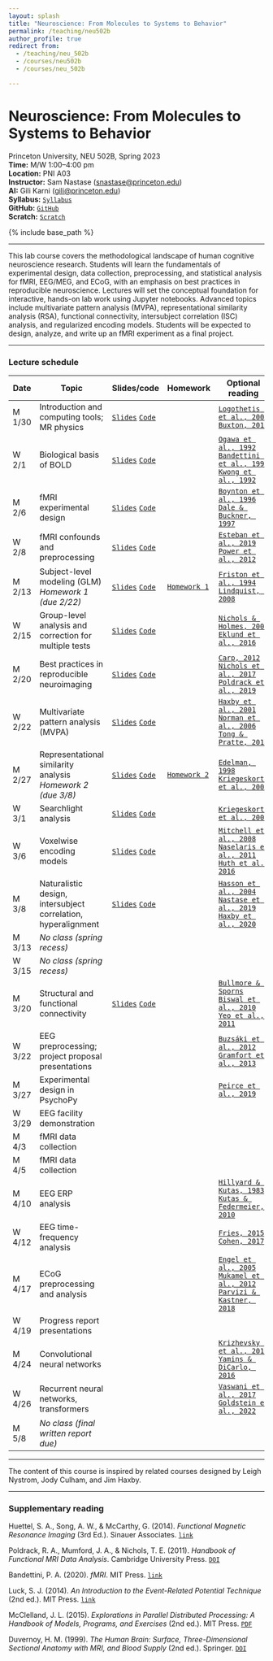 ```yaml
---
layout: splash
title: "Neuroscience: From Molecules to Systems to Behavior"
permalink: /teaching/neu502b
author_profile: true
redirect from:
  - /teaching/neu_502b
  - /courses/neu502b
  - /courses/neu_502b

---
```

# Neuroscience: From Molecules to Systems to Behavior
Princeton University, NEU 502B, Spring 2023<br>
**Time:** M/W 1:00–4:00 pm<br>
**Location:** PNI A03<br>
**Instructor:** Sam Nastase ([snastase@princeton.edu](snastase@princeton.edu))<br>
**AI:** Gili Karni ([gili@princeton.edu](gili@princeton.edu))<br>
**Syllabus:** [`Syllabus`](https://docs.google.com/document/d/1JRjKDrGgjRPv-Fzc43NnibtK02tIoXBdEJIqEYeyLN0/edit?usp=sharing)<br>
**GitHub:** [`GitHub`](https://github.com/2023-NEU502b)<br>
**Scratch:** [`Scratch`](https://docs.google.com/document/d/1M1lTMpmpQ3u8yGUHTuNSHkBbMV1smjHTDjb3NFVkLew/edit?usp=sharing)

{% include base_path %}

---

This lab course covers the methodological landscape of human cognitive neuroscience research. Students will learn the fundamentals of experimental design, data collection, preprocessing, and statistical analysis for fMRI, EEG/MEG, and ECoG, with an emphasis on best practices in reproducible neuroscience. Lectures will set the conceptual foundation for interactive, hands-on lab work using Jupyter notebooks. Advanced topics include multivariate pattern analysis (MVPA), representational similarity analysis (RSA), functional connectivity, intersubject correlation (ISC) analysis, and regularized encoding models. Students will be expected to design, analyze, and write up an fMRI experiment as a final project.

---
### Lecture schedule

| Date | Topic | Slides/code | Homework | Optional reading |
| --- | --- | --- | --- | --- |
| M 1/30 | Introduction and computing tools; MR physics | [`Slides`](https://docs.google.com/presentation/d/1-z-MqUW27vwozxMoEQ8TCV6yht_TK1Bpu-JTmsORBoA/edit?usp=sharing) [`Code`](https://github.com/2023-NEU502B/neu502b-lab/blob/master/fmri-00/fmri-00-introduction.ipynb) | | [`Logothetis et al., 2001`](https://doi.org/10.1038/35084005) [`Buxton, 2013`](https://doi.org/10.1088/0034-4885/76/9/096601) |
| W 2/1 | Biological basis of BOLD | [`Slides`](https://docs.google.com/presentation/d/16vDMc79pclwT4rrTZZYsL904xbFy9BovE_Jvr0b6mwk/edit?usp=sharing) [`Code`](https://github.com/2023-NEU502B/neu502b-lab/blob/master/fmri-01/fmri-01-visualization.ipynb) | | [`Ogawa et al., 1992`](https://doi.org/10.1073/pnas.89.13.5951) [`Bandettini et al., 1992`](https://doi.org/10.1002/mrm.1910250220) [`Kwong et al., 1992`](https://doi.org/10.1073/pnas.89.12.5675) |
| M 2/6 | fMRI experimental design | [`Slides`](https://docs.google.com/presentation/d/1ezBwjRqTgxPCW60dQ6ZmTRDKlkIOWbuI_iO-FmB5e34/edit?usp=sharing) [`Code`](https://github.com/2023-NEU502B/neu502b-lab/blob/master/fmri-02/fmri-02-design.ipynb) | | [`Boynton et al., 1996`](https://doi.org/10.1523/JNEUROSCI.16-13-04207.1996) [`Dale & Buckner, 1997`](https://doi.org/10.1002/(SICI)1097-0193(1997)5:5%3C329::AID-HBM1%3E3.0.CO;2-5) |
| W 2/8 | fMRI confounds and preprocessing | [`Slides`](https://docs.google.com/presentation/d/1UrtcxPKfP_MyUkQFCcBmRHH2H4RyRoS5FjGCgszGS2k/edit?usp=sharing) [`Code`](https://github.com/2023-NEU502B/neu502b-lab/blob/master/fmri-03/fmri-03-preprocessing.ipynb) | | [`Esteban et al., 2019`](https://doi.org/10.1038/s41592-018-0235-4) [`Power et al., 2012`](https://doi.org/10.1016/j.neuroimage.2011.10.018) |
| M 2/13 | Subject-level modeling (GLM)<br>_Homework 1 (due 2/22)_ | [`Slides`](https://docs.google.com/presentation/d/1202a-QWDFQ6LSnYsVLykpJ2O16A4LwnNoAs9nAWzTTM/edit?usp=sharing) [`Code`](https://github.com/2023-NEU502B/neu502b-lab/blob/master/fmri-04/fmri-04-glm.ipynb) | [`Homework 1`](https://github.com/2023-NEU502B/neu502b-lab/blob/master/homework/homework-1.ipynb) | [`Friston et al., 1994`](https://doi.org/10.1002/hbm.460020402) [`Lindquist, 2008`](https://doi.org/10.1214/09-STS282) |
| W 2/15 | Group-level analysis and correction for multiple tests | [`Slides`](https://docs.google.com/presentation/d/1j8FfJ9nYZdqNgPujfvPQSJd49AsZaGGv1-xgGIm8ai0/edit?usp=sharing) [`Code`](https://github.com/2023-NEU502B/neu502b-lab/blob/master/fmri-05/fmri-05-group.ipynb) | | [`Nichols & Holmes, 2002`](https://doi.org/10.1002/hbm.1058) [`Eklund et al., 2016`](https://doi.org/10.1073/pnas.1602413113) |
| M 2/20 | Best practices in reproducible neuroimaging | [`Slides`](https://docs.google.com/presentation/d/1twohz2ASBGAHiL6Gm40QCpmIqwwc-Sv3WxUccvQCv5Q/edit?usp=sharing) [`Code`](https://docs.google.com/document/d/1e2EOzLgoWBtczbPj2GmIhWViEHTuIXAyvK-1LsPb-D4/edit?usp=sharing) | | [`Carp, 2012`](https://doi.org/10.1016/j.neuroimage.2012.07.004) [`Nichols et al., 2017`](https://doi.org/10.1038/nn.4500) [`Poldrack et al., 2019`](https://doi.org/10.1038/nrn.2016.167) |
| W 2/22 | Multivariate pattern analysis (MVPA) | [`Slides`](https://docs.google.com/presentation/d/1_BjJRgrtiWmdYMjb57YusPXah2q6aMb4lVp2m70tAzQ/edit?usp=sharing) [`Code`](https://github.com/2023-NEU502B/neu502b-lab/blob/master/comp-00/comp-00-mvpa.ipynb) | | [`Haxby et al., 2001`](https://doi.org/10.1126/science.1063736) [`Norman et al., 2006`](https://doi.org/10.1016/j.tics.2006.07.005) [`Tong & Pratte, 2012`](https://doi.org/10.1146/annurev-psych-120710-100412) |
| M 2/27 | Representational similarity analysis<br>_Homework 2 (due 3/8)_ | [`Slides`](https://docs.google.com/presentation/d/1ks_cn-s1qK-nw6_LTxBo3M3azdcdealQG9ofoeMNI68/edit?usp=sharing) [`Code`](https://github.com/2023-NEU502B/neu502b-lab/blob/master/comp-01/comp-01-rsa.ipynb) | [`Homework 2`](https://github.com/2023-NEU502B/neu502b-lab/blob/master/homework/homework-2.ipynb) | [`Edelman, 1998`](https://doi.org/10.1017/S0140525X98001253) [`Kriegeskorte et al., 2008`](https://doi.org/10.3389/neuro.06.004.2008) |
| W 3/1 | Searchlight analysis | [`Slides`](https://docs.google.com/presentation/d/1Fh0gdj_b65p3KcVviJyup-ewajzV4oPSLhyncln9LEM/edit?usp=sharing) [`Code`](https://github.com/2023-NEU502B/neu502b-lab/blob/master/comp-02/comp-02-searchlight.ipynb) | | [`Kriegeskorte et al., 2006`](https://doi.org/10.1073/pnas.0600244103) |
| W 3/6 | Voxelwise encoding models | [`Slides`](https://docs.google.com/presentation/d/1hb0XHSGrb2RvTLw_59TLU-RQwZFzZ6DarjSl9NJQKfw/edit?usp=sharing) [`Code`](https://github.com/2023-NEU502B/neu502b-lab/blob/master/comp-03/comp-03-encoding.ipynb) | | [`Mitchell et al., 2008`](https://doi.org/10.1126/science.1152876) [`Naselaris et al., 2011`](https://doi.org/10.1016/j.neuroimage.2010.07.073) [`Huth et al., 2016`](https://doi.org/10.1038/nature17637) |
| M 3/8 | Naturalistic design, intersubject correlation, hyperalignment | [`Slides`](https://docs.google.com/presentation/d/1r-nq0oTEOyE9Psg4v9kazrTv-aKV-lPfsT0nhRsjuNw/edit?usp=sharing) [`Code`](https://github.com/2023-NEU502B/neu502b-lab/tree/master/comp-04) | | [`Hasson et al., 2004`](https://doi.org/10.1126/science.1089506) [`Nastase et al., 2019`](https://doi.org/10.1093/scan/nsz037) [`Haxby et al., 2020`](https://doi.org/10.7554/eLife.56601) |
| M 3/13 | _No class (spring recess)_ | | | |
| W 3/15 | _No class (spring recess)_ | | | |
| M 3/20 | Structural and functional connectivity | [`Slides`](https://docs.google.com/presentation/d/1MUfBWoiBDZmzbANsiiTKaP7xCkhK-IGVZsy9K7pDP9o/edit?usp=sharing) [`Code`](https://github.com/2023-NEU502B/neu502b-lab/blob/master/fmri-06/fmri-06-fc.ipynb) | | [`Bullmore & Sporns`](https://doi.org/10.1038/nrn2575) [`Biswal et al., 2010`](https://doi.org/10.1073/pnas.0911855107) [`Yeo et al., 2011`](https://doi.org/10.1152/jn.00338.2011) |
| W 3/22 | EEG preprocessing; project proposal presentations | | | [`Buzsáki et al., 2012`](https://doi.org/10.1038/nrn3241) [`Gramfort et al., 2013`](https://doi.org/10.3389/fnins.2013.00267) |
| M 3/27 | Experimental design in PsychoPy | | | [`Peirce et al., 2019`](https://doi.org/10.3758/s13428-018-01193-y) |
| W 3/29 | EEG facility demonstration | | | |
| M 4/3 | fMRI data collection | | | |
| M 4/5 | fMRI data collection | | | |
| M 4/10 | EEG ERP analysis | | | [`Hillyard & Kutas, 1983`](https://doi.org/10.1146/annurev.ps.34.020183.000341) [`Kutas & Federmeier, 2010`](https://doi.org/10.1146/annurev.psych.093008.131123) |
| W 4/12  | EEG time-frequency analysis | | | [`Fries, 2015`](https://doi.org/10.1016/j.neuron.2015.09.034) [`Cohen, 2017`](https://doi.org/10.1016/j.tins.2017.02.004) |
| M 4/17 | ECoG preprocessing and analysis | | | [`Engel et al., 2005`](https://doi.org/10.1038/nrn1585) [`Mukamel et al., 2012`](https://doi.org/10.1146/annurev-psych-120709-145401) [`Parvizi & Kastner, 2018`](https://doi.org/10.1038/s41593-018-0108-2) |
| W 4/19 | Progress report presentations | | | |
| M 4/24 | Convolutional neural networks | | | [`Krizhevsky et al., 2012`](https://proceedings.neurips.cc/paper/2012/file/c399862d3b9d6b76c8436e924a68c45b-Paper.pdf) [`Yamins & DiCarlo, 2016`](https://doi.org/10.1038/nn.4244) |
| W 4/26 | Recurrent neural networks, transformers | | | [`Vaswani et al., 2017`](https://proceedings.neurips.cc/paper/2017/file/3f5ee243547dee91fbd053c1c4a845aa-Paper.pdf) [`Goldstein et al., 2022`](https://doi.org/10.1038/s41593-022-01026-4) |
| M 5/8 | _No class (final written report due)_

---

The content of this course is inspired by related courses designed by Leigh Nystrom, Jody Culham, and Jim Haxby.

---

### Supplementary reading

Huettel, S. A., Song, A. W., & McCarthy, G. (2014). _Functional Magnetic Resonance Imaging_ (3rd Ed.). Sinauer Associates. [`link`](https://global.oup.com/academic/product/functional-magnetic-resonance-imaging-9780878936274)

Poldrack, R. A., Mumford, J. A., & Nichols, T. E. (2011). _Handbook of Functional MRI Data Analysis_. Cambridge University Press. [`DOI`](https://doi.org/10.1017/CBO9780511895029)

Bandettini, P. A. (2020). _fMRI_. MIT Press. [`link`](https://mitpress.mit.edu/9780262538039/fmri/)

Luck, S. J. (2014). _An Introduction to the Event-Related Potential Technique_ (2nd ed.). MIT Press. [`link`](https://mitpress.mit.edu/9780262621960/an-introduction-to-the-event-related-potential-technique/)

McClelland, J. L. (2015). _Explorations in Parallel Distributed Processing: A Handbook of Models, Programs, and Exercises_ (2nd ed.). MIT Press. [`PDF`](https://web.stanford.edu/group/pdplab/pdphandbook/handbook.pdf)

Duvernoy, H. M. (1999). _The Human Brain: Surface, Three-Dimensional Sectional Anatomy with MRI, and Blood Supply_ (2nd ed.). Springer. [`DOI`](https://doi.org/10.1007/978-3-7091-6792-2)
